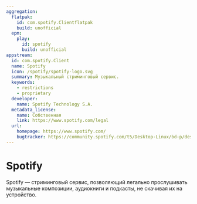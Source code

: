 ```yaml
---
aggregation:
  flatpak:
    id: com.spotify.Clientflatpak
    build: unofficial
  epm:
    play:
      id: spotify
      build: unofficial
appstream:
  id: com.spotify.Client
  name: Spotify
  icon: /spotify/spotify-logo.svg
  summary: Музыкальный стриминговый сервис.
  keywords:
    - restrictions
    - proprietary
  developer:
    name: Spotify Technology S.A.
  metadata_license:
    name: Собственная
    link: https://www.spotify.com/legal
  url:
    homepage: https://www.spotify.com/
    bugtracker: https://community.spotify.com/t5/Desktop-Linux/bd-p/desktop_linux
---
```


# Spotify

Spotify — стриминговый сервис, позволяющий легально прослушивать музыкальные композиции, аудиокниги и подкасты, не скачивая их на устройство.

<!--@include: @apps/_parts/install/content-flatpak.md-->
<!--@include: @apps/_parts/install/content-epm-play.md-->
